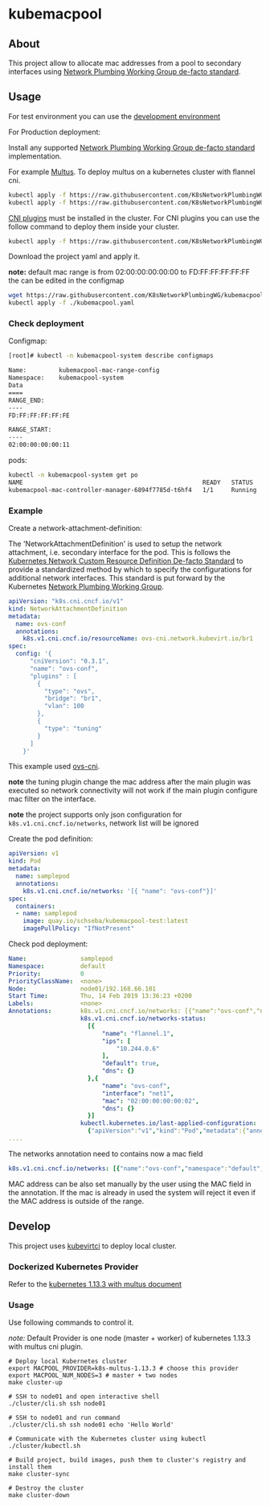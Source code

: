 # kubemacpool

## About

This project allow to allocate mac addresses from a pool to secondary interfaces using 
[Network Plumbing Working Group de-facto standard](https://github.com/K8sNetworkPlumbingWG/multi-net-spec).

## Usage

For test environment you can use the [development environment](#Develop)

For Production deployment:

Install any supported [Network Plumbing Working Group de-facto standard](https://github.com/K8sNetworkPlumbingWG/multi-net-spec) implementation.

For example [Multus](https://github.com/intel/multus-cni).
To deploy multus on a kubernetes cluster with flannel cni.
```bash
kubectl apply -f https://raw.githubusercontent.com/K8sNetworkPlumbingWG/kubemacpool/master/hack/multus/kubernetes-multus.yaml
kubectl apply -f https://raw.githubusercontent.com/K8sNetworkPlumbingWG/kubemacpool/master/hack/multus/multus.yaml
```

[CNI plugins](https://github.com/containernetworking/plugins) must be installed in the cluster.
For CNI plugins you can use the follow command to deploy them inside your cluster.

```bash
kubectl apply -f https://raw.githubusercontent.com/K8sNetworkPlumbingWG/kubemacpool/master/hack/cni-plugins/cni-plugins.yaml
```


Download the project yaml and apply it.

**note:** default mac range is from 02:00:00:00:00:00 to FD:FF:FF:FF:FF:FF the can be edited in the configmap
```bash
wget https://raw.githubusercontent.com/K8sNetworkPlumbingWG/kubemacpool/master/config/release/kubemacpool.yaml
kubectl apply -f ./kubemacpool.yaml
``` 


### Check deployment

Configmap:
```bash
[root]# kubectl -n kubemacpool-system describe configmaps

Name:         kubemacpool-mac-range-config
Namespace:    kubemacpool-system
Data
====
RANGE_END:
----
FD:FF:FF:FF:FF:FE

RANGE_START:
----
02:00:00:00:00:11
```

pods:
```bash
kubectl -n kubemacpool-system get po                
NAME                                                  READY   STATUS    RESTARTS   AGE
kubemacpool-mac-controller-manager-6894f7785d-t6hf4   1/1     Running   0          107s
```

### Example

Create a network-attachment-definition:

The 'NetworkAttachmentDefinition' is used to setup the network attachment, i.e. secondary interface for the pod.
This is follows the [Kubernetes Network Custom Resource Definition De-facto Standard](https://docs.google.com/document/d/1Ny03h6IDVy_e_vmElOqR7UdTPAG_RNydhVE1Kx54kFQ/edit) 
to provide a standardized method by which to specify the configurations for additional network interfaces. 
This standard is put forward by the Kubernetes [Network Plumbing Working Group](https://docs.google.com/document/d/1oE93V3SgOGWJ4O1zeD1UmpeToa0ZiiO6LqRAmZBPFWM/edit).

```yaml
apiVersion: "k8s.cni.cncf.io/v1"
kind: NetworkAttachmentDefinition
metadata:
  name: ovs-conf
  annotations:
    k8s.v1.cni.cncf.io/resourceName: ovs-cni.network.kubevirt.io/br1
spec:
  config: '{
      "cniVersion": "0.3.1",
      "name": "ovs-conf",
      "plugins" : [
        {
          "type": "ovs",
          "bridge": "br1",
          "vlan": 100
        },
        {
          "type": "tuning"
        }
      ]
    }'
```

This example used [ovs-cni](https://github.com/kubevirt/ovs-cni/).

**note** the tuning plugin change the mac address after the main plugin was executed so 
network connectivity will not work if the main plugin configure mac filter on the interface.


**note** the project supports only json configuration for `k8s.v1.cni.cncf.io/networks`, network list will be ignored

Create the pod definition:
```yaml
apiVersion: v1
kind: Pod
metadata:
  name: samplepod
  annotations:
    k8s.v1.cni.cncf.io/networks: '[{ "name": "ovs-conf"}]'
spec:
  containers:
  - name: samplepod
    image: quay.io/schseba/kubemacpool-test:latest
    imagePullPolicy: "IfNotPresent"
```

Check pod deployment:
```yaml
Name:               samplepod
Namespace:          default
Priority:           0
PriorityClassName:  <none>
Node:               node01/192.168.66.101
Start Time:         Thu, 14 Feb 2019 13:36:23 +0200
Labels:             <none>
Annotations:        k8s.v1.cni.cncf.io/networks: [{"name":"ovs-conf","namespace":"default","mac":"02:00:00:00:00:02"}]
                    k8s.v1.cni.cncf.io/networks-status:
                      [{
                          "name": "flannel.1",
                          "ips": [
                              "10.244.0.6"
                          ],
                          "default": true,
                          "dns": {}
                      },{
                          "name": "ovs-conf",
                          "interface": "net1",
                          "mac": "02:00:00:00:00:02",
                          "dns": {}
                      }]
                    kubectl.kubernetes.io/last-applied-configuration:
                      {"apiVersion":"v1","kind":"Pod","metadata":{"annotations":{"k8s.v1.cni.cncf.io/networks":"[{ \"name\": \"ovs-conf\"}]"},"name":"samplepod"...
....
```

The networks annotation need to contains now a mac field
```yaml
k8s.v1.cni.cncf.io/networks: [{"name":"ovs-conf","namespace":"default","mac":"02:00:00:00:00:02"}]
```

MAC address can be also set manually by the user using the MAC field in the annotation.
If the mac is already in used the system will reject it even if the MAC address is outside of the range.
 

## Develop

This project uses [kubevirtci](https://github.com/kubevirt/kubevirtci) to
deploy local cluster.

### Dockerized Kubernetes Provider

Refer to the [kubernetes 1.13.3 with multus document](cluster/k8s-multus-1.13.3/README.md)

### Usage

Use following commands to control it.

*note:* Default Provider is one node (master + worker) of kubernetes 1.13.3
with multus cni plugin.

```shell
# Deploy local Kubernetes cluster
export MACPOOL_PROVIDER=k8s-multus-1.13.3 # choose this provider
export MACPOOL_NUM_NODES=3 # master + two nodes
make cluster-up

# SSH to node01 and open interactive shell
./cluster/cli.sh ssh node01

# SSH to node01 and run command
./cluster/cli.sh ssh node01 echo 'Hello World'

# Communicate with the Kubernetes cluster using kubectl
./cluster/kubectl.sh

# Build project, build images, push them to cluster's registry and install them
make cluster-sync

# Destroy the cluster
make cluster-down
```

